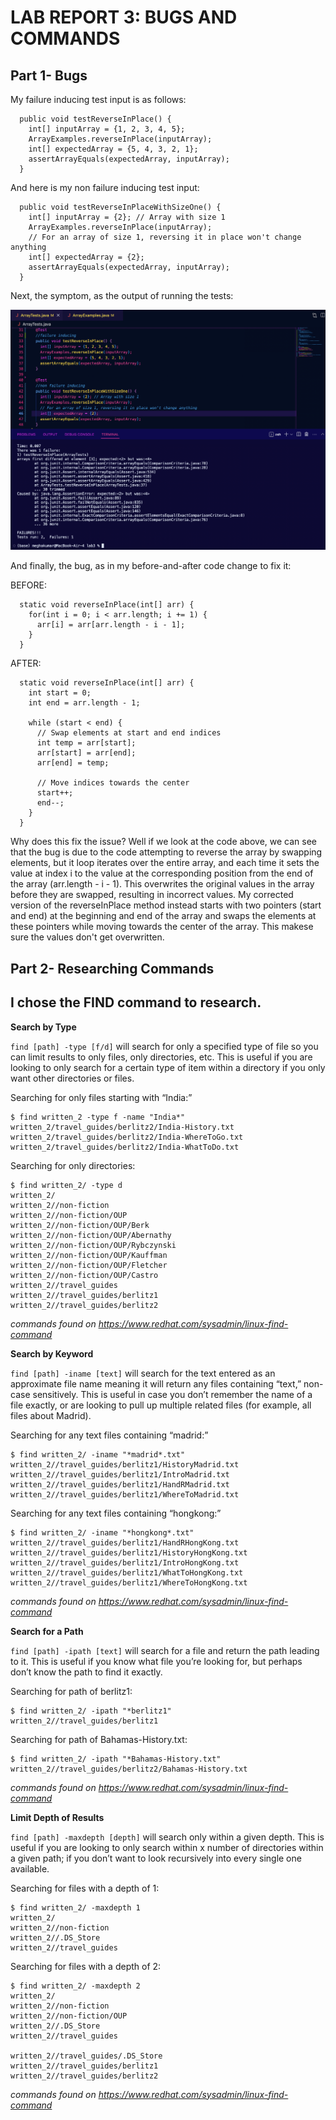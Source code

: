 # LAB REPORT 3: BUGS AND COMMANDS

## Part 1- Bugs

My failure inducing test input is as follows:

```
  public void testReverseInPlace() {
    int[] inputArray = {1, 2, 3, 4, 5}; 
    ArrayExamples.reverseInPlace(inputArray);
    int[] expectedArray = {5, 4, 3, 2, 1};
    assertArrayEquals(expectedArray, inputArray);
  }
```
And here is my non failure inducing test input:

```
  public void testReverseInPlaceWithSizeOne() {
    int[] inputArray = {2}; // Array with size 1
    ArrayExamples.reverseInPlace(inputArray);
    // For an array of size 1, reversing it in place won't change anything
    int[] expectedArray = {2};
    assertArrayEquals(expectedArray, inputArray);
  }
```
Next, the symptom, as the output of running the tests:

![Image](teststeststests.png)

And finally, the bug, as in my before-and-after code change to fix it:

BEFORE:

```
  static void reverseInPlace(int[] arr) {
    for(int i = 0; i < arr.length; i += 1) {
      arr[i] = arr[arr.length - i - 1];
    }
  }
```

AFTER:

```
  static void reverseInPlace(int[] arr) {
    int start = 0;
    int end = arr.length - 1;

    while (start < end) {
      // Swap elements at start and end indices
      int temp = arr[start];
      arr[start] = arr[end];
      arr[end] = temp;

      // Move indices towards the center
      start++;
      end--;
    }
  }
```
Why does this fix the issue? Well if we look at the code above, we can see that the bug is due to
the code attempting to reverse the array by swapping elements, but it loop iterates over the entire array, and each time
it sets the value at index i to the value at the corresponding position from the end of the array (arr.length - i - 1). 
This overwrites the original values in the array before they are swapped, resulting in incorrect values. 
My corrected version of the reverseInPlace method instead starts with two pointers (start and end) at the beginning and end of 
the array and swaps the elements at these pointers while moving towards the center of the array. This makese sure the values
don't get overwritten.

## Part 2- Researching Commands

## I chose the FIND command to research.

**Search by Type**

```find [path] -type [f/d]``` will search for only a specified type of file so you can limit results to only
files, only directories, etc. This is useful if you are looking to only search for a certain type of item
within a directory if you only want other directories or files.

Searching for only files starting with “India:”

```
$ find written_2 -type f -name "India*"
written_2/travel_guides/berlitz2/India-History.txt
written_2/travel_guides/berlitz2/India-WhereToGo.txt
written_2/travel_guides/berlitz2/India-WhatToDo.txt
```

Searching for only directories:

```
$ find written_2/ -type d
written_2/
written_2//non-fiction
written_2//non-fiction/OUP
written_2//non-fiction/OUP/Berk
written_2//non-fiction/OUP/Abernathy
written_2//non-fiction/OUP/Rybczynski
written_2//non-fiction/OUP/Kauffman
written_2//non-fiction/OUP/Fletcher
written_2//non-fiction/OUP/Castro
written_2//travel_guides
written_2//travel_guides/berlitz1
written_2//travel_guides/berlitz2
```

*commands found on https://www.redhat.com/sysadmin/linux-find-command*


**Search by Keyword**

```find [path] -iname [text]``` will search for the text entered as an approximate file name
meaning it will return any files containing “text,” non-case sensitively. This is useful in case you
donʼt remember the name of a file exactly, or are looking to pull up multiple related files (for
example, all files about Madrid).

Searching for any text files containing “madrid:”

```
$ find written_2/ -iname "*madrid*.txt"
written_2//travel_guides/berlitz1/HistoryMadrid.txt
written_2//travel_guides/berlitz1/IntroMadrid.txt
written_2//travel_guides/berlitz1/HandRMadrid.txt
written_2//travel_guides/berlitz1/WhereToMadrid.txt
```

Searching for any text files containing “hongkong:”

```
$ find written_2/ -iname "*hongkong*.txt"
written_2//travel_guides/berlitz1/HandRHongKong.txt
written_2//travel_guides/berlitz1/HistoryHongKong.txt
written_2//travel_guides/berlitz1/IntroHongKong.txt
written_2//travel_guides/berlitz1/WhatToHongKong.txt
written_2//travel_guides/berlitz1/WhereToHongKong.txt
```

*commands found on https://www.redhat.com/sysadmin/linux-find-command*


**Search for a Path**

```find [path] -ipath [text]``` will search for a file and return the path leading to it. This is useful if
you know what file youʼre looking for, but perhaps donʼt know the path to find it exactly.

Searching for path of berlitz1:

```
$ find written_2/ -ipath "*berlitz1"
written_2//travel_guides/berlitz1
```

Searching for path of Bahamas-History.txt:

```
$ find written_2/ -ipath "*Bahamas-History.txt"
written_2//travel_guides/berlitz2/Bahamas-History.txt
```
*commands found on https://www.redhat.com/sysadmin/linux-find-command*


**Limit Depth of Results**

```find [path] -maxdepth [depth]``` will search only within a given depth. This is useful if you are
looking to only search within x number of directories within a given path; if you donʼt want to look
recursively into every single one available.

Searching for files with a depth of 1:

```
$ find written_2/ -maxdepth 1
written_2/
written_2//non-fiction
written_2//.DS_Store
written_2//travel_guides
```

Searching for files with a depth of 2:

```
$ find written_2/ -maxdepth 2
written_2/
written_2//non-fiction
written_2//non-fiction/OUP
written_2//.DS_Store
written_2//travel_guides

written_2//travel_guides/.DS_Store
written_2//travel_guides/berlitz1
written_2//travel_guides/berlitz2
```
*commands found on https://www.redhat.com/sysadmin/linux-find-command*








